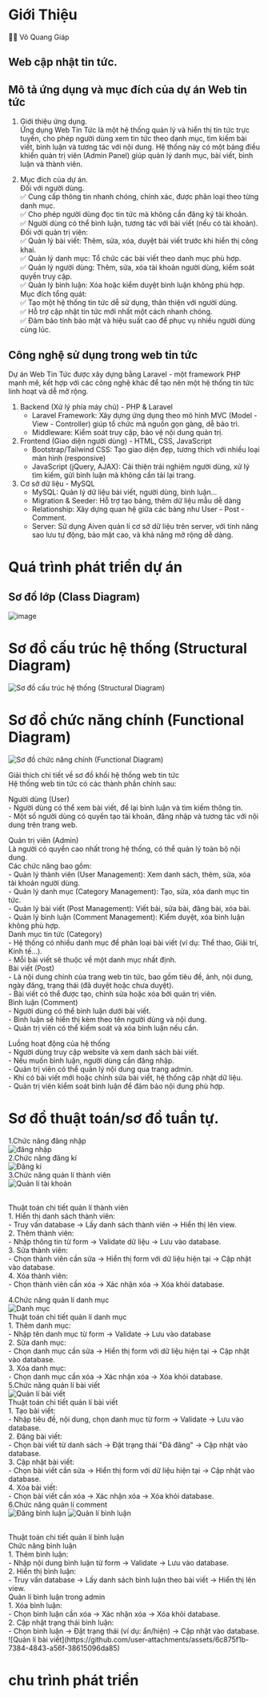 # Giới Thiệu
👨‍💻 Võ Quang Giáp
## Web cập nhật tin tức.
## Mô tả ứng dụng và mục đích của dự án Web tin tức 
1. Giới thiệu ứng dụng.<br>
   Ứng dụng Web Tin Tức là một hệ thống quản lý và hiển thị tin tức trực tuyến, cho phép người dùng xem tin tức theo danh mục, tìm kiếm bài viết, bình luận và tương tác với nội dung. Hệ thống này có một bảng điều khiển quản trị viên (Admin Panel) giúp quản lý danh mục, bài viết, bình luận và thành viên.

2. Mục đích của dự án.<br>
   Đối với người dùng.<br>
   ✅ Cung cấp thông tin nhanh chóng, chính xác, được phân loại theo từng danh mục.<br>
   ✅ Cho phép người dùng đọc tin tức mà không cần đăng ký tài khoản.<br>
   ✅ Người dùng có thể bình luận, tương tác với bài viết (nếu có tài khoản).<br>
   Đối với quản trị viên:<br>
   ✅ Quản lý bài viết: Thêm, sửa, xóa, duyệt bài viết trước khi hiển thị công khai.<br>
   ✅ Quản lý danh mục: Tổ chức các bài viết theo danh mục phù hợp.<br>
   ✅ Quản lý người dùng: Thêm, sửa, xóa tài khoản người dùng, kiểm soát quyền truy cập.<br>
   ✅ Quản lý bình luận: Xóa hoặc kiểm duyệt bình luận không phù hợp.<br>
   Mục đích tổng quát:<br>
   ✅ Tạo một hệ thống tin tức dễ sử dụng, thân thiện với người dùng.<br>
   ✅ Hỗ trợ cập nhật tin tức mới nhất một cách nhanh chóng.<br>
   ✅ Đảm bảo tính bảo mật và hiệu suất cao để phục vụ nhiều người dùng cùng lúc.<br>
## Công nghệ sử dụng trong web tin tức
   Dự án Web Tin Tức được xây dựng bằng Laravel - một framework PHP mạnh mẽ, kết hợp với các công nghệ khác để tạo nên một hệ thống tin tức linh hoạt và dễ mở rộng.<br>
   1. Backend (Xử lý phía máy chủ) - PHP & Laravel <br>
      - Laravel Framework: Xây dựng ứng dụng theo mô hình MVC (Model - View - Controller) giúp tổ chức mã nguồn gọn gàng, dễ bảo trì.<br>
      - Middleware: Kiểm soát truy cập, bảo vệ nội dung quản trị.<br>
   2. Frontend (Giao diện người dùng) - HTML, CSS, JavaScript<br>
      - Bootstrap/Tailwind CSS: Tạo giao diện đẹp, tương thích với nhiều loại màn hình (responsive)<br>
      - JavaScript (jQuery, AJAX): Cải thiện trải nghiệm người dùng, xử lý tìm kiếm, gửi bình luận mà không cần tải lại trang.<br>
   3. Cơ sở dữ liệu - MySQL<br>
      - MySQL: Quản lý dữ liệu bài viết, người dùng, bình luận...<br>
      - Migration & Seeder: Hỗ trợ tạo bảng, thêm dữ liệu mẫu dễ dàng <br>
      - Relationship: Xây dựng quan hệ giữa các bảng như User - Post - Comment. <br>
      - Server: Sử dụng Aiven quản lí cơ sở dữ liệu trên server, với tính năng sao lưu tự động, bảo mật cao, và khả năng mở rộng dễ dàng.<br>

# Quá trình phát triển dự án 
## Sơ đồ lớp (Class Diagram)
![image](https://github.com/user-attachments/assets/292d054a-f40c-4140-b929-e40a51f66864)

# Sơ đồ cấu trúc hệ thống (Structural Diagram)<br>
![Sơ đồ cấu trúc hệ thống (Structural Diagram)](https://github.com/user-attachments/assets/ea8e4136-daf8-48e5-b222-e2170cd317a7)<br>
# Sơ đồ chức năng chính (Functional Diagram)<br>
![Sơ đồ chức năng chính (Functional Diagram)](https://github.com/user-attachments/assets/bb29e7fc-c821-4cc3-a669-0d4e034b9414)<br>


   Giải thích chi tiết về sơ đồ khối hệ thống web tin tức<br>
   Hệ thống web tin tức có các thành phần chính sau:<br>

   Người dùng (User)<br>
      - Người dùng có thể xem bài viết, để lại bình luận và tìm kiếm thông tin.<br>
      - Một số người dùng có quyền tạo tài khoản, đăng nhập và tương tác với nội dung trên trang web.<br>
      
   Quản trị viên (Admin)<br>
      Là người có quyền cao nhất trong hệ thống, có thể quản lý toàn bộ nội dung.<br>
      Các chức năng bao gồm:<br>
         - Quản lý thành viên (User Management): Xem danh sách, thêm, sửa, xóa tài khoản người dùng.<br>
         - Quản lý danh mục (Category Management): Tạo, sửa, xóa danh mục tin tức.<br>
         - Quản lý bài viết (Post Management): Viết bài, sửa bài, đăng bài, xóa bài.<br>
         - Quản lý bình luận (Comment Management): Kiểm duyệt, xóa bình luận không phù hợp.<br>
   Danh mục tin tức (Category)<br>
      - Hệ thống có nhiều danh mục để phân loại bài viết (ví dụ: Thể thao, Giải trí, Kinh tế...).<br>
      - Mỗi bài viết sẽ thuộc về một danh mục nhất định.<br>
   Bài viết (Post)<br>
      - Là nội dung chính của trang web tin tức, bao gồm tiêu đề, ảnh, nội dung, ngày đăng, trạng thái (đã duyệt hoặc chưa duyệt).<br>
      - Bài viết có thể được tạo, chỉnh sửa hoặc xóa bởi quản trị viên.<br>
   Bình luận (Comment)<br>
      - Người dùng có thể bình luận dưới bài viết.<br>
      - Bình luận sẽ hiển thị kèm theo tên người dùng và nội dung.<br>
      - Quản trị viên có thể kiểm soát và xóa bình luận nếu cần.<br>
   
   Luồng hoạt động của hệ thống<br>
      - Người dùng truy cập website và xem danh sách bài viết.<br>
      - Nếu muốn bình luận, người dùng cần đăng nhập.<br>
      - Quản trị viên có thể quản lý nội dung qua trang admin.<br>
      - Khi có bài viết mới hoặc chỉnh sửa bài viết, hệ thống cập nhật dữ liệu.<br>
      - Quản trị viên kiểm soát bình luận để đảm bảo nội dung phù hợp.<br>





# Sơ đồ thuật toán/sơ đồ tuần tự.
   1.Chức năng đăng nhập<br>
      ![đăng nhập](https://github.com/user-attachments/assets/6886c5df-aa39-4518-ae4a-61dc2eea78d4)
<br>
   2.Chức năng đăng kí<br>
      ![Đăng kí](https://github.com/user-attachments/assets/60f2ee1a-5729-44ee-8810-1cea6c9e5e69)
<br>
   3.Chức năng quản lí thành viên<br>
     ![Quản lí tài khoản](https://github.com/user-attachments/assets/a5d76600-7362-422f-a5c2-39dadc80a7c9)

<br>
      Thuật toán chi tiết quản lí thành viên <br>
         1. Hiển thị danh sách thành viên:<br>
            - Truy vấn database -> Lấy danh sách thành viên -> Hiển thị lên view.<br>
         2. Thêm thành viên:<br>
            - Nhập thông tin từ form -> Validate dữ liệu -> Lưu vào database.<br>
         3. Sửa thành viên:<br>
            - Chọn thành viên cần sửa -> Hiển thị form với dữ liệu hiện tại -> Cập nhật vào database.<br>
         4. Xóa thành viên:<br>
            - Chọn thành viên cần xóa -> Xác nhận xóa -> Xóa khỏi database.<br>
         
   4.Chức năng quản lí danh mục<br>
      ![Danh mục](https://github.com/user-attachments/assets/874d9f12-3de9-425b-af3a-1ff135de10be)
<br>
      Thuật toán chi tiết quản lí danh mục <br>
         1. Thêm danh mục:<br>
            - Nhập tên danh mục từ form -> Validate -> Lưu vào database<br>
         2. Sửa danh mục:<br>
            - Chọn danh mục cần sửa -> Hiển thị form với dữ liệu hiện tại -> Cập nhật vào database.<br>
         3. Xóa danh mục:<br>
            - Chọn danh mục cần xóa -> Xác nhận xóa -> Xóa khỏi database.<br>
   5.Chức năng quản lí bài viết<br>
     ![Quản lí bài viết](https://github.com/user-attachments/assets/419dee4f-7c54-490f-b16b-298eab1799bb)
<br>
      Thuật toán chi tiết quản lí bài viết <br>
         1. Tạo bài viết:<br>
            - Nhập tiêu đề, nội dung, chọn danh mục từ form -> Validate -> Lưu vào database.<br>
         2. Đăng bài viết:<br>
            - Chọn bài viết từ danh sách -> Đặt trạng thái "Đã đăng" -> Cập nhật vào database.<br>
         3. Cập nhật bài viết:<br>
            - Chọn bài viết cần sửa -> Hiển thị form với dữ liệu hiện tại -> Cập nhật vào database.<br>
         4. Xóa bài viết:<br>
            - Chọn bài viết cần xóa -> Xác nhận xóa -> Xóa khỏi database.<br>
   6.Chức năng quản lí comment<br>
    ![Đăng bình luận](https://github.com/user-attachments/assets/d7d039c7-896c-4885-94a9-14d37376a044)
    ![Quản lí bình luận](https://github.com/user-attachments/assets/ec23f860-8bf3-42bf-bbf6-fc7925d6c965)

<br>
      Thuật toán chi tiết quản lí bình luận <br>
      Chức năng bình luận<br>
         1. Thêm bình luận:<br>
            - Nhập nội dung bình luận từ form -> Validate -> Lưu vào database.<br>
         2. Hiển thị bình luận:<br>
            - Truy vấn database -> Lấy danh sách bình luận theo bài viết -> Hiển thị lên view.<br>
      Quản lí bình luận trong admin<br>
         1. Xóa bình luận:<br>
            - Chọn bình luận cần xóa -> Xác nhận xóa -> Xóa khỏi database.<br>
         2. Cập nhật trạng thái bình luận:<br>
            - Chọn bình luận -> Đặt trạng thái (ví dụ: ẩn/hiện) -> Cập nhật vào database.<br>
            ![Quản lí bài viết](https://github.com/user-attachments/assets/6c875f1b-7384-4843-a56f-38615096da85)

      
# chu trình phát triển
